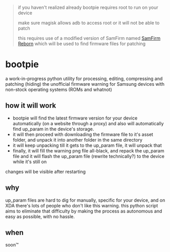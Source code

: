 > if you haven't realized already bootpie requires root to run on your device
> 
> make sure magisk allows adb to access root or it will not be able to patch
> 
> this requires use of a modified version of SamFirm named [SamFirm Reborn]("https://github.com/ivanmeler/SamFirm_Reborn/releases/tag/0.3.6.8") which will be used to find firmware files for patching

# bootpie

a work-in-progress python utility for processing, editing, compressing and patching (hiding) the unofficial firmware warning for Samsung devices with non-stock operating systems (ROMs and whatnot)

## how it will work
- bootpie will find the latest firmware version for your device automatically (on a website through a proxy) and also will automatically find up_param in the device's storage.
- it will then proceed with downloading the firmware file to it's asset folder, and unpack it into another folder in the same directory
- it will keep unpacking till it gets to the up_param file, it will unpack that
- finally, it will fill the warning png file all-black, and repack the up_param file and it will flash the up_param file (rewrite technically?) to the device while it's still on 

changes will be visible after restarting

## why

up_param files are hard to dig for manually, specific for your device, and on XDA there's lots of people who don't like this warning. 
this python script aims to eliminate that difficulty by making the process as autonomous and easy as possible, with no hassle.

## when

soon™
